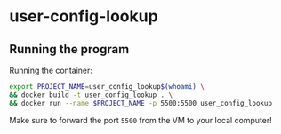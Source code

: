 # user-config-lookup

## Running the program

Running the container:

```bash
export PROJECT_NAME=user_config_lookup$(whoami) \
&& docker build -t user_config_lookup . \
&& docker run --name $PROJECT_NAME -p 5500:5500 user_config_lookup
```

Make sure to forward the port `5500` from the VM to your local computer!
